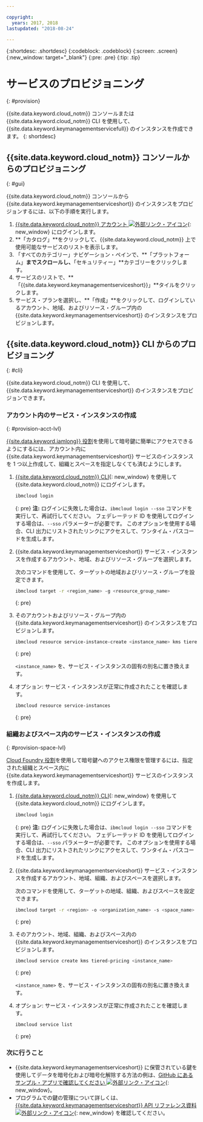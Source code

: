 ```yaml
---

copyright:
  years: 2017, 2018
lastupdated: "2018-08-24"

---
```


{:shortdesc: .shortdesc}
{:codeblock: .codeblock}
{:screen: .screen}
{:new_window: target="_blank"}
{:pre: .pre}
{:tip: .tip}

# サービスのプロビジョニング
{: #provision}

{{site.data.keyword.cloud_notm}} コンソールまたは {{site.data.keyword.cloud_notm}} CLI を使用して、{{site.data.keyword.keymanagementservicefull}} のインスタンスを作成できます。
{: shortdesc}

## {{site.data.keyword.cloud_notm}} コンソールからのプロビジョニング
{: #gui}

{{site.data.keyword.cloud_notm}} コンソールから {{site.data.keyword.keymanagementserviceshort}} のインスタンスをプロビジョンするには、以下の手順を実行します。

1. [{{site.data.keyword.cloud_notm}} アカウント ![外部リンク・アイコン](../../icons/launch-glyph.svg "外部リンク・アイコン")](https://console.bluemix.net/){: new_window} にログインします。
2. **「カタログ」**をクリックして、{{site.data.keyword.cloud_notm}} 上で使用可能なサービスのリストを表示します。
3. 「すべてのカテゴリー」ナビゲーション・ペインで、**「プラットフォーム」**までスクロールし、**「セキュリティー」**カテゴリーをクリックします。
4. サービスのリストで、**「{{site.data.keyword.keymanagementserviceshort}}」**タイルをクリックします。
5. サービス・プランを選択し、**「作成」**をクリックして、ログインしているアカウント、地域、およびリソース・グループ内の {{site.data.keyword.keymanagementserviceshort}} のインスタンスをプロビジョンします。

## {{site.data.keyword.cloud_notm}} CLI からのプロビジョニング
{: #cli}

{{site.data.keyword.cloud_notm}} CLI を使用して、{{site.data.keyword.keymanagementserviceshort}} のインスタンスをプロビジョンできます。 

### アカウント内のサービス・インスタンスの作成
{: #provision-acct-lvl}

[{{site.data.keyword.iamlong}} 役割](/docs/iam/users_roles.html#iamusermanrol)を使用して暗号鍵に簡単にアクセスできるようにするには、アカウント内に {{site.data.keyword.keymanagementserviceshort}} サービスのインスタンスを 1 つ以上作成して、組織とスペースを指定しなくても済むようにします。 

1. [{{site.data.keyword.cloud_notm}} CLI](/docs/cli/index.html#overview){: new_window} を使用して {{site.data.keyword.cloud_notm}} にログインします。

    ```sh
    ibmcloud login
    ```
    {: pre}
    **注:** ログインに失敗した場合は、`ibmcloud login --sso` コマンドを実行して、再試行してください。 フェデレーテッド ID を使用してログインする場合は、`--sso` パラメーターが必要です。 このオプションを使用する場合、CLI 出力にリストされたリンクにアクセスして、ワンタイム・パスコードを生成します。

2. {{site.data.keyword.keymanagementserviceshort}} サービス・インスタンスを作成するアカウント、地域、およびリソース・グループを選択します。

    次のコマンドを使用して、ターゲットの地域およびリソース・グループを設定できます。

    ```sh
    ibmcloud target -r <region_name> -g <resource_group_name>
    ```
    {: pre}

3. そのアカウントおよびリソース・グループ内の {{site.data.keyword.keymanagementserviceshort}} のインスタンスをプロビジョンします。

    ```sh
    ibmcloud resource service-instance-create <instance_name> kms tiered-pricing
    ```
    {: pre}

    `<instance_name>` を、サービス・インスタンスの固有の別名に置き換えます。

4. オプション: サービス・インスタンスが正常に作成されたことを確認します。

    ```sh
    ibmcloud resource service-instances
    ```
    {: pre}

### 組織およびスペース内のサービス・インスタンスの作成
{: #provision-space-lvl}

[Cloud Foundry 役割](/docs/iam/cfaccess.html)を使用して暗号鍵へのアクセス権限を管理するには、指定された組織とスペース内に {{site.data.keyword.keymanagementserviceshort}} サービスのインスタンスを作成します。  

1. [{{site.data.keyword.cloud_notm}} CLI](/docs/cli/index.html#overview){: new_window} を使用して {{site.data.keyword.cloud_notm}} にログインします。

    ```sh
    ibmcloud login
    ```
    {: pre}
    **注:** ログインに失敗した場合は、`ibmcloud login --sso` コマンドを実行して、再試行してください。 フェデレーテッド ID を使用してログインする場合は、`--sso` パラメーターが必要です。 このオプションを使用する場合、CLI 出力にリストされたリンクにアクセスして、ワンタイム・パスコードを生成します。

2. {{site.data.keyword.keymanagementserviceshort}} サービス・インスタンスを作成するアカウント、地域、組織、およびスペースを選択します。

    次のコマンドを使用して、ターゲットの地域、組織、およびスペースを設定できます。

    ```sh
    ibmcloud target -r <region> -o <organization_name> -s <space_name>
    ```
    {: pre}

3. そのアカウント、地域、組織、およびスペース内の {{site.data.keyword.keymanagementserviceshort}} のインスタンスをプロビジョンします。

    ```sh
    ibmcloud service create kms tiered-pricing <instance_name>
    ```
    {: pre}

    `<instance_name>` を、サービス・インスタンスの固有の別名に置き換えます。

4. オプション: サービス・インスタンスが正常に作成されたことを確認します。

    ```sh
    ibmcloud service list
    ```
    {: pre}


### 次に行うこと

- {{site.data.keyword.keymanagementserviceshort}} に保管されている鍵を使用してデータを暗号化および暗号化解除する方法の例は、[GitHub にあるサンプル・アプリで確認してください ![外部リンク・アイコン](../../icons/launch-glyph.svg "外部リンク・アイコン")](https://github.com/IBM-Bluemix/key-protect-helloworld-python){: new_window}。
- プログラムでの鍵の管理について詳しくは、[{{site.data.keyword.keymanagementserviceshort}} API リファレンス資料 ![外部リンク・アイコン](../../icons/launch-glyph.svg "外部リンク・アイコン")](https://console.bluemix.net/apidocs/kms){: new_window} を確認してください。
